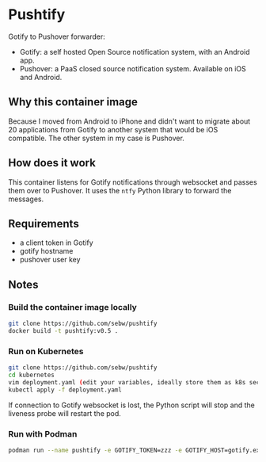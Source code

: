 # Pushtify

Gotify to Pushover forwarder:

- Gotify: a self hosted Open Source notification system, with an Android app.
- Pushover: a PaaS closed source notification system. Available on iOS and Android.

## Why this container image

Because I moved from Android to iPhone and didn't want to migrate about 20 applications from Gotify to another system that would be iOS compatible. The other system in my case is Pushover.

## How does it work

This container listens for Gotify notifications through websocket and passes them over to Pushover. It uses the `ntfy` Python library to forward the messages.

## Requirements

- a client token in Gotify
- gotify hostname
- pushover user key

## Notes

### Build the container image locally

```bash
git clone https://github.com/sebw/pushtify
docker build -t pushtify:v0.5 .
```

### Run on Kubernetes

```bash
git clone https://github.com/sebw/pushtify
cd kubernetes
vim deployment.yaml (edit your variables, ideally store them as k8s secrets)
kubectl apply -f deployment.yaml
```

If connection to Gotify websocket is lost, the Python script will stop and the liveness probe will restart the pod.

### Run with Podman

```bash
podman run --name pushtify -e GOTIFY_TOKEN=zzz -e GOTIFY_HOST=gotify.example.org -e PUSHOVER_USERKEY=xxx ghcr.io/sebw/pushtify:v0.5
```
